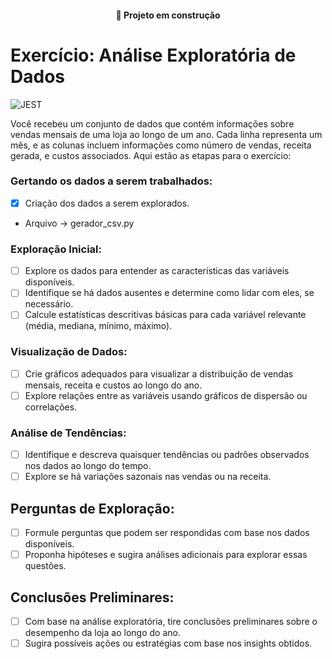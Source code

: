 <h4 align="center"> 
	🚀 Projeto em construção
</h4>

# Exercício: Análise Exploratória de Dados

![JEST](https://img.shields.io/badge/python-6DA55F?style=for-the-badge&logo=python&logoColor=white)

Você recebeu um conjunto de dados que contém informações sobre vendas mensais de uma loja ao longo de um ano. Cada linha representa um mês, e as colunas incluem informações como número de vendas, receita gerada, e custos associados. Aqui estão as etapas para o exercício:

### Gertando os dados a serem trabalhados:

- [X] Criação dos dados a serem explorados.
- Arquivo -> gerador_csv.py

### Exploração Inicial:

- [ ] Explore os dados para entender as características das variáveis disponíveis.
- [ ] Identifique se há dados ausentes e determine como lidar com eles, se necessário.
- [ ] Calcule estatísticas descritivas básicas para cada variável relevante (média, mediana, mínimo, máximo).

### Visualização de Dados:

- [ ] Crie gráficos adequados para visualizar a distribuição de vendas mensais, receita e custos ao longo do ano.
- [ ] Explore relações entre as variáveis usando gráficos de dispersão ou correlações.

### Análise de Tendências:

- [ ] Identifique e descreva quaisquer tendências ou padrões observados nos dados ao longo do tempo.
- [ ] Explore se há variações sazonais nas vendas ou na receita.

## Perguntas de Exploração:

- [ ] Formule perguntas que podem ser respondidas com base nos dados disponíveis.
- [ ] Proponha hipóteses e sugira análises adicionais para explorar essas questões.

## Conclusões Preliminares:

- [ ] Com base na análise exploratória, tire conclusões preliminares sobre o desempenho da loja ao longo do ano.
- [ ] Sugira possíveis ações ou estratégias com base nos insights obtidos.